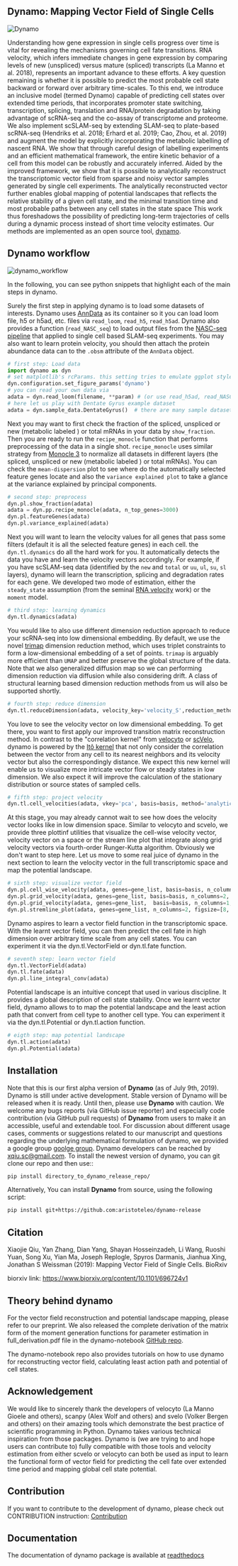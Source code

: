 ## **Dynamo**: Mapping Vector Field of Single Cells
![Dynamo](https://www.dropbox.com/s/dvrfgo4qt5ispqs/dynamo_intro.png?raw=1)

Understanding how gene expression in single cells progress over time is vital for revealing the mechanisms governing cell fate transitions. RNA velocity, which infers immediate changes in gene expression by comparing levels of new (unspliced) versus mature (spliced) transcripts (La Manno et al. 2018), represents an important advance to these efforts. A key question remaining is whether it is possible to predict the most probable cell state backward or forward over arbitrary time-scales. To this end, we introduce an inclusive model (termed Dynamo) capable of predicting cell states over extended time periods, that incorporates promoter state switching, transcription, splicing, translation and RNA/protein degradation by taking advantage of scRNA-seq and the co-assay of transcriptome and proteome. We also implement scSLAM-seq by extending SLAM-seq to plate-based scRNA-seq (Hendriks et al. 2018; Erhard et al. 2019; Cao, Zhou, et al. 2019) and augment the model by explicitly incorporating the metabolic labelling of nascent RNA. We show that through careful design of labelling experiments and an efficient mathematical framework, the entire kinetic behavior of a cell from this model can be robustly and accurately inferred. Aided by the improved framework, we show that it is possible to analytically reconstruct the transcriptomic vector field from sparse and noisy vector samples generated by single cell experiments. The analytically reconstructed vector further enables global mapping of potential landscapes that reflects the relative stability of a given cell state, and the minimal transition time and most probable paths between any cell states in the state space This work thus foreshadows the possibility of predicting long-term trajectories of cells during a dynamic process instead of short time velocity estimates. Our methods are implemented as an open source tool, [dynamo](https://github.com/aristoteleo/dynamo-release).

## Dynamo workflow 

![dynamo_workflow](https://www.dropbox.com/s/qnh34zgtt6vdz8e/dynamo_workflow.png?raw=1)

In the following, you can see python snippets that highlight each of the main steps in dynamo. 

Surely the first step in applying dynamo is to load some datasets of interests. Dynamo uses [AnnData](https://anndata.readthedocs.io/en/latest/) as its 
container so it you can load loom file, h5 or h5ad, etc. files via `read_loom`, `read_h5`, `read_h5ad`. Dynamo also provides a function (`read_NASC_seq`) to load output files 
from the [NASC-seq pipeline](https://github.com/sandberg-lab/NASC-seq) that applied to single cell based SLAM-seq experiments. You may also want to learn 
protein velocity, you should then attach the protein abundance data can to the `.obsm` attribute of the `AnnData` object. 

```python
# first step: Load data 
import dynamo as dyn 
# set matplotlib's rcParams. this setting tries to emulate ggplot style. 
dyn.configuration.set_figure_params('dynamo')  
# you can read your own data via 
adata = dyn.read_loom(filename, **param) # (or use read_h5ad, read_NASC_seq to load result generated from NASC-seq pipeline)
# here let us play with Dentate Gyrus example dataset
adata = dyn.sample_data.DentateGyrus()  # there are many sample datasets available. 
```

Next you may want to first check the fraction of the spliced, unspliced or new (metabolic labeled ) or total mRNAs in your 
data by `show_fraction`. Then you are ready to run the `recipe_monocle` function that performs preprocessing of the data in a single 
shot. `recipe_monocle` uses similar strategy from [Monocle 3](https://cole-trapnell-lab.github.io/monocle3/) to normalize all 
datasets in different layers (the spliced, unspliced or new (metabolic labeled ) or total mRNAs). You can check the `mean-dispersion` 
plot to see where do the automatically selected feature genes locate and also the `variance explained plot` to take a glance 
at the variance explained by principal components. 
```python
# second step: preprocess
dyn.pl.show_fraction(adata)
adata = dyn.pp.recipe_monocle(adata, n_top_genes=3000)
dyn.pl.featureGenes(adata)
dyn.pl.variance_explained(adata)
```

Next you will want to learn the velocity values for all genes that pass some filters (default it is all the selected feature genes) in each cell. 
the `dyn.tl.dynamics` do all the hard work for you. It automatically detects the data you have and learn the velocity vectors accordingly. For example, 
if you have scSLAM-seq data (identified by the `new` and `total` or `uu`, `ul`, `su`, `sl` layers), dynamo will learn the transcription, splicing and degradation 
rates for each gene. We developed two mode of estimation, either the `steady_state` assumption (from the seminal [RNA velocity](https://www.nature.com/articles/s41586-018-0414-6) work) 
or the `moment` model.  
```python
# third step: learning dynamics
dyn.tl.dynamics(adata)
```

You would like to also use different dimension reduction approach to reduce your scRNA-seq into low dimensional embedding. By default, we use the novel 
[trimap](https://github.com/eamid/trimap) dimension reduction method, which uses triplet constraints to form a low-dimensional embedding of a set of points. 
`trimap` is arguably more efficient than `UMAP` and better preserve the global structure of the data. Note that we also generalized diffusion map so we can 
performing dimension reduction via diffusion while also considering drift. A class of structural learning based dimension reduction methods from us will also 
be supported shortly.   
```python
# fourth step: reduce dimension 
dyn.tl.reduceDimension(adata, velocity_key='velocity_S',reduction_method='trimap')
```

You love to see the velocity vector on low dimensional embedding. To get there, you want to first apply our improved transition matrix reconstruction method. In
contrast to the "correlation kernel" from [velocyto](https://github.com/velocyto-team/velocyto.py) or [scVelo](https://github.com/theislab/scvelo), dynamo is powered 
by the [Itô kernel](https://twitter.com/Xiaojie_Qiu/status/1188875696178753537) that not only consider the correlation between the vector from any cell to its nearest 
neighbors and its velocity vector but also the correspondingly distance. We expect this new kernel will enable us to visualize more intricate vector flow or steady states 
in low dimension. We also expect it will improve the calculation of the stationary distribution or source states of sampled cells. 
```python
# fifth step: project velocity 
dyn.tl.cell_velocities(adata, vkey='pca', basis=basis, method='analytical', cores=1)
```

At this stage, you may already cannot wait to see how does the velocity vector looks like in low dimension space. Similar to velocyto and scvelo, we provide three plottinf utilities 
that visualize the cell-wise velocity vector, velocity vector on a space or the stream line plot that integrate along grid velocity vectors via fourth-order Runger-Kutta algorithm. 
Obviously we don't want to step here. Let us move to some real juice of dynamo in the next section to learn the velocity vector in the full transcriptomic space and map the potential 
landscape. 
```python
# sixth step: visualize vector field
dyn.pl.cell_wise_velocity(adata, genes=gene_list, basis=basis, n_columns=3) # ['GRIA3', 'LINC00982', 'AFF2']
dyn.pl.grid_velocity(adata, genes=gene_list, basis=basis, n_columns=2, figsize=[8, 8])  # ['GRIA3', 'LINC00982', 'AFF2']
dyn.pl.grid_velocity(adata, genes=gene_list,  basis=basis, n_columns=1, figsize=[8, 8], color=['ClusterName'])  # ['GRIA3', 'LINC00982', 'AFF2'] color=['ClusterName'],
dyn.pl.stremline_plot(adata, genes=gene_list, n_columns=2, figsize=[8, 8], density=3)  # ['GRIA3', 'LINC00982', 'AFF2'] color=['ClusterName']
```

Dynamo aspires to learn a vector field function in the transcriptomic space. With the learnt vector field, you can then predict the cell fate in high dimension over arbitrary time scale 
from any cell states. You can experiment it via the dyn.tl.VectorField or dyn.tl.fate function. 
```python
# seventh step: learn vector field
dyn.tl.VectorField(adata) 
dyn.tl.fate(adata)
dyn.pl.line_integral_conv(adata)
```

Potential landscape is an intuitive concept that used in various discipline. It provides a global description of cell state stability. Once we learnt vector field, dynamo allows to to map 
the potential landscape and the least action path that convert from cell type to another cell type. You can experiment it via the dyn.tl.Potential or dyn.tl.action function. 
```python
# eigth step: map potential landscape
dyn.tl.action(adata) 
dyn.pl.Potential(adata)
```

## Installation

Note that this is our first alpha version of **Dynamo** (as of July 9th, 2019). Dynamo is still under active development. Stable version of Dynamo will be released when it is ready. Until then, please use **Dynamo** with caution. We welcome any bugs reports (via GitHub issue reporter) and especially code contribution  (via GitHub pull requests) of **Dynamo** from users to make it an accessible, useful and extendable tool. For discussion about different usage cases, comments or suggestions related to our manuscript and questions regarding the underlying mathematical formulation of dynamo, we provided a google group [goolge group](https://groups.google.com/forum/#!forum/dynamo-user/). Dynamo developers can be reached by <xqiu.sc@gmail.com>. To install the newest version of dynamo, you can git clone our repo and then use::

```sh
pip install directory_to_dynamo_release_repo/
```

Alternatively, You can install **Dynamo** from source, using the following script:
```sh
pip install git+https://github.com:aristoteleo/dynamo-release
```

## Citation

Xiaojie Qiu, Yan Zhang, Dian Yang, Shayan Hosseinzadeh, Li Wang, Ruoshi Yuan, Song Xu, Yian Ma, Joseph Replogle, Spyros Darmanis, Jianhua Xing, Jonathan S Weissman (2019): Mapping Vector Field of Single Cells. BioRxiv

biorxiv link: https://www.biorxiv.org/content/10.1101/696724v1

## Theory behind dynamo
For the vector field reconstruction and potential landscape mapping, please refer to our preprint. We also released the complete derivation of the matrix form of the moment generation functions for parameter estimation in full_derivation.pdf file in the dynamo-notebook [GitHub repo](https://github.com/aristoteleo/dynamo-notebooks).

The dynamo-notebook repo also provides tutorials on how to use dynamo for reconstructing vector field, calculating least action path and potential of cell states.  

## Acknowledgement
We would like to sincerely thank the developers of velocyto (La Manno Gioele and others), scanpy (Alex Wolf and others) and svelo (Volker Bergen and others) on their amazing tools which demonstrate the best practice of scientific programming in Python. Dynamo takes various technical inspiration from those packages. Dynamo is (we are trying to and hope users can contribute to) fully compatible with those tools and velocity estimation from either scvelo or velocyto can both be used as input to learn the functional form of vector field for predicting the cell fate over extended time period and mapping global cell state potential. 

## Contribution 
If you want to contribute to the development of dynamo, please check out CONTRIBUTION instruction: [Contribution](https://github.com/aristoteleo/dynamo-release/blob/master/CONTRIBUTING.md)

## Documentation  
The documentation of dynamo package is available at [readthedocs](https://dynamo-release.readthedocs.io/en/latest/)
